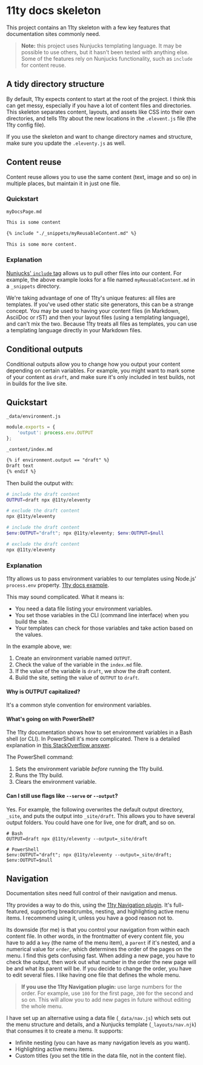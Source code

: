# 11ty docs skeleton

This project contains an 11ty skeleton with a few key features that documentation sites commonly need.

> **Note:** this project uses Nunjucks templating language. It may be possible to use others, but it hasn't been tested with anything else. Some of the features rely on Nunjucks functionality, such as `include` for content reuse.

## A tidy directory structure

 By default, 11ty expects content to start at the root of the project. I think this can get messy, especially if you have a lot of content files and directories. This skeleton separates content, layouts, and assets like CSS into their own directories, and tells 11ty about the new locations in the `.elevent.js` file (the 11ty config file).

 If you use the skeleton and want to change directory names and structure, make sure you update the `.eleventy.js` as well. 


## Content reuse

Content reuse allows you to use the same content (text, image and so on) in multiple places, but maintain it in just one file.

### Quickstart

`myDocsPage.md`
```markdown
This is some content

{% include "./_snippets/myReusableContent.md" %}

This is some more content.
```

### Explanation

[Nunjucks' `include` tag](https://mozilla.github.io/nunjucks/templating.html#include) allows us to pull other files into our content. For example, the above example looks for a file named `myReusableContent.md` in a `_snippets` directory.

We're taking advantage of one of 11ty's unique features: all files are templates. If you've used other static site generators, this can be a strange concept. You may be used to having your content files (in Markdown, AsciiDoc or rST) and then your layout files (using a templating language), and can't mix the two. Because 11ty treats all files as templates, you can use a templating language directly in your Markdown files.

## Conditional outputs

Conditional outputs allow you to change how you output your content depending on certain variables. For example, you might want to mark some of your content as `draft`, and make sure it's only included in test builds, not in builds for the live site.

## Quickstart

`_data/environment.js`
```js
module.exports = {
    'output': process.env.OUTPUT
};
```

`_content/index.md`
```markdown
{% if environment.output == "draft" %}
Draft text
{% endif %}
```

Then build the output with:

```bash
# include the draft content
OUTPUT=draft npx @11ty/eleventy

# exclude the draft content
npx @11ty/eleventy
```

```powershell
# include the draft content
$env:OUTPUT="draft"; npx @11ty/eleventy; $env:OUTPUT=$null

# exclude the draft content
npx @11ty/eleventy
```

### Explanation

11ty allows us to pass environment variables to our templates using Node.js' `process.env` property. [11ty docs example](https://www.11ty.dev/docs/data-js/#example-exposing-environment-variables).

This may sound complicated. What it means is:
- You need a data file listing your environment variables.
- You set those variables in the CLI (command line interface) when you build the site.
- Your templates can check for those variables and take action based on the values.

In the example above, we:
1. Create an environment variable named `OUTPUT`.
2. Check the value of the variable in the `index.md` file.
3. If the value of the variable is `draft`, we show the draft content.
4. Build the site, setting the value of `OUTPUT` to `draft`.

#### Why is OUTPUT capitalized?
It's a common style convention for environment variables.

#### What's going on with PowerShell?

The 11ty documentation shows how to set environment variables in a Bash shell (or CLI). In PowerShell it's more complicated. There is a detailed explanation in [this StackOverflow answer](https://stackoverflow.com/a/43030126/2291838).

The PowerShell command:
1. Sets the environment variable _before_ running the 11ty build.
2. Runs the 11ty build.
3. Clears the environment variable.

#### Can I still use flags like `--serve` or `--output`?

Yes. For example, the following overwrites the default output directory, `_site`, and puts the output into `_site/draft`. This allows you to have several output folders. You could have one for live, one for draft, and so on.

```
# Bash
OUTPUT=draft npx @11ty/eleventy --output=_site/draft

# PowerShell
$env:OUTPUT="draft"; npx @11ty/eleventy --output=_site/draft; $env:OUTPUT=$null
```

## Navigation

Documentation sites need full control of their navigation and menus.

11ty provides a way to do this, using the [11ty Navigation plugin](https://www.11ty.dev/docs/plugins/navigation/). It's full-featured, supporting breadcrumbs, nesting, and highlighting active menu items. I recommend using it, unless you have a good reason not to. 

Its downside (for me) is that you control your navigation from within each content file. In other words, in the frontmatter of every content file, you have to add a `key` (the name of the menu item), a `parent` if it's nested, and a numerical value for `order`, which determines the order of the pages on the menu. I find this gets confusing fast. When adding a new page, you have to check the output, then work out what number in the order the new page will be and what its parent will be. If you decide to change the order, you have to edit several files. I like having one file that defines the whole menu.

> **If you use the 11ty Navigation plugin:** use large numbers for the order. For example, use `100` for the first page, `200` for the second and so on. This will allow you to add new pages in future without editing the whole menu.

I have set up an alternative using a data file (`_data/nav.js`) which sets out the menu structure and details, and a Nunjucks template (`_layouts/nav.njk`) that consumes it to create a menu. It supports:
- Infinite nesting (you can have as many navigation levels as you want).
- Highlighting active menu items.
- Custom titles (you set the title in the data file, not in the content file).





